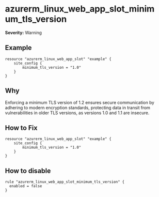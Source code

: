 # azurerm_linux_web_app_slot_minimum_tls_version

**Severity:** Warning


## Example

```hcl
resource "azurerm_linux_web_app_slot" "example" {
    site_config {
        minimum_tls_version = "1.0"
    }
}
```

## Why

Enforcing a minimum TLS version of 1.2 ensures secure communication by adhering to modern encryption standards, protecting data in transit from vulnerabilities in older TLS versions, as versions 1.0 and 1.1 are insecure.

## How to Fix

```hcl
resource "azurerm_linux_web_app_slot" "example" {
    site_config {
        minimum_tls_version = "1.0"
    }
}
```


## How to disable

```hcl
rule "azurerm_linux_web_app_slot_minimum_tls_version" {
  enabled = false
}
```

